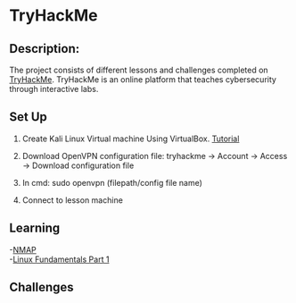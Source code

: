 <h1>TryHackMe</h1>

<h2>Description:</h2>

The project consists of different lessons and challenges completed on [TryHackMe](https://tryhackme.com/dashboard). TryHackMe is an online platform that teaches cybersecurity through interactive labs.
<br/>

<h2>Set Up</h2>

1. Create Kali Linux Virtual machine Using VirtualBox. [Tutorial](https://github.com/ntieu4328/Virtual-Box-Kali-Linux)

2. Download OpenVPN configuration file: tryhackme -> Account -> Access -> Download configuration file

4. In cmd: sudo openvpn (filepath/config file name)

6. Connect to lesson machine

<h2>Learning</h2>

-[NMAP](https://github.com/ntieu4328/TryHackMe/blob/main/NMAP) <br>
-[Linux Fundamentals Part 1](https://github.com/ntieu4328/TryHackMe/blob/main/Linux%20Fundamentals%20Part%201.md)

<h2>Challenges</h2>
